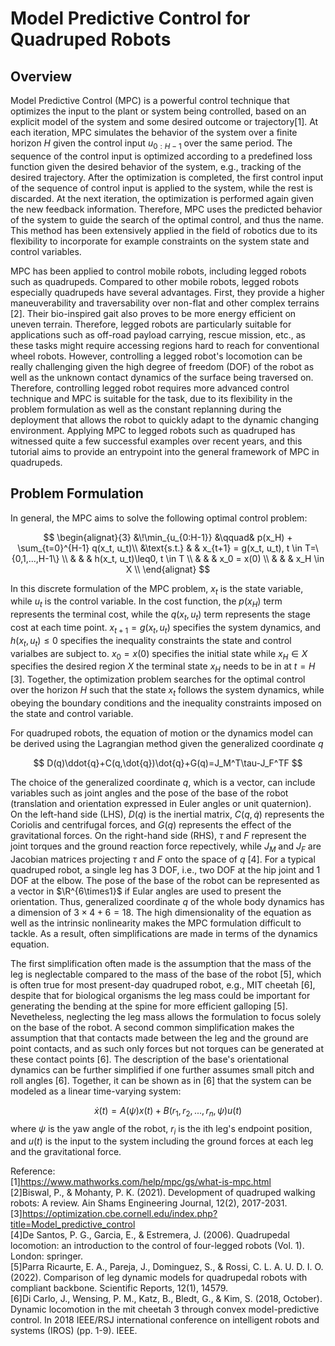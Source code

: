 # Model Predictive Control for Quadruped Robots

## Overview
Model Predictive Control (MPC) is a powerful control technique that optimizes the input to the plant or system being controlled, based on an explicit model of the system and some desired outcome or trajectory[1]. At each iteration, MPC simulates the behavior of the system over a finite horizon $H$ given the control input $u_{0:H-1}$ over the same period. The sequence of the control input is optimized according to a predefined loss function given the desired behavior of the system, e.g., tracking of the desired trajectory. After the optimization is completed, the first control input of the sequence of control input is applied to the system, while the rest is discarded. At the next iteration, the optimization is performed again given the new feedback information. Therefore, MPC uses the predicted behavior of the system to guide the search of the optimal control, and thus the name. This method has been extensively applied in the field of robotics due to its flexibility to incorporate for example constraints on the system state and control variables.

MPC has been applied to control mobile robots, including legged robots such as quadrupeds. Compared to other mobile robots, legged robots especially quadrupeds have several advantages. First, they provide a higher maneuverability and traversability over non-flat and other complex terrains [2]. Their bio-inspired gait also proves to be more energy efficient on uneven terrain. Therefore, legged robots are particularly suitable for applications such as off-road payload carrying, rescue mission, etc., as these tasks might require accessing regions hard to reach for conventional wheel robots. However, controlling a legged robot's locomotion can be really challenging given the high degree of freedom (DOF) of the robot as well as the unknown contact dynamics of the surface being traversed on. Therefore, controlling legged robot requires more advanced control technique and MPC is suitable for the task, due to its flexibility in the problem formulation as well as the constant replanning during the deployment that allows the robot to quickly adapt to the dynamic changing environment. Applying MPC to legged robots such as quadruped has witnessed quite a few successful examples over recent years, and this tutorial aims to provide an entrypoint into the general framework of MPC in quadrupeds. 

## Problem Formulation
In general, the MPC aims to solve the following optimal control problem:

$$
\begin{alignat}{3}
&\!\min_{u_{0:H-1}} &\qquad& p(x_H) + \sum_{t=0}^{H-1} q(x_t, u_t)\\
&\text{s.t.} &      & x_{t+1} = g(x_t, u_t), t \in T=\{0,1,...,H-1\} \\
&            &      & h(x_t, u_t)\leq0, t \in T \\
&            &      & x_0 = x(0) \\
&            &      & x_H \in X \\
\end{alignat}
$$

In this discrete formulation of the MPC problem, $x_t$ is the state variable, while $u_t$ is the control variable. In the cost function, the $p(x_H)$ term represents the terminal cost, while the $q(x_t, u_t)$ term represents the stage cost at each time point. $x_{t+1} = g(x_t, u_t)$ specifies the system dynamics, and $h(x_t, u_t)\leq0$ specifies the inequality constraints the state and control varialbes are subject to. $x_0 = x(0)$ specifies the initial state while $x_H \in X$ specifies the desired region $X$ the terminal state $x_H$ needs to be in at $t=H$ [3]. Together, the optimization problem searches for the optimal control over the horizon $H$ such that the state $x_t$ follows the system dynamics, while obeying the boundary conditions and the inequality constraints imposed on the state and control variable. 

For quadruped robots, the equation of motion or the dynamics model can be derived using the Lagrangian method given the generalized coordinate $q$

$$
D(q)\ddot{q}+C(q,\dot{q})\dot{q}+G(q)=J_M^T\tau-J_F^TF
$$

The choice of the generalized coordinate $q$, which is a vector, can include variables such as joint angles and the pose of the base of the robot (translation and orientation expressed in Euler angles or unit quaternion). On the left-hand side (LHS), $D(q)$ is the inertial matrix, $C(q,\dot{q})$ represents the Coriolis and centrifugal forces, and $G(q)$ represents the effect of the gravitational forces. On the right-hand side (RHS), $\tau$ and $F$ represent the joint torques and the ground reaction force repectively, while $J_M$ and $J_F$ are Jacobian matrices projecting $\tau$ and $F$ onto the space of $q$ [4]. For a typical quadruped robot, a single leg has 3 DOF, i.e., two DOF at the hip joint and 1 DOF at the elbow. The pose of the base of the robot can be represented as a vector in $\R^{6\times1}$ if Eular angles are used to present the orientation. Thus, generalized coordinate $q$ of the whole body dynamics has a dimension of $3\times4+6=18$. The high dimensionality of the equation as well as the intrinsic nonlinearity makes the MPC formulation difficult to tackle. As a result, often simplifications are made in terms of the dynamics equation.

The first simplification often made is the assumption that the mass of the leg is neglectable compared to the mass of the base of the robot [5], which is often true for most present-day quadruped robot, e.g., MIT cheetah [6], despite that for biological organisms the leg mass could be important for generating the bending at the spine for more efficient galloping [5]. Nevetheless, neglecting the leg mass allows the formulation to focus solely on the base of the robot. A second common simplification makes the assumption that that contacts made between the leg and the ground are point contacts, and as such only forces but not torques can be generated at these contact points [6]. The description of the base's orientational dynamics can be further simplified if one further assumes small pitch and roll angles [6]. Together, it can be shown as in [6] that the system can be modeled as a linear time-varying system:

$$
\dot{x}(t)=A(\psi)x(t)+B(r_1,r_2,...,r_n,\psi)u(t)
$$
where $\psi$ is the yaw angle of the robot, $r_i$ is the ith leg's endpoint position, and $u(t)$ is the input to the system including the ground forces at each leg and the gravitational force.



Reference: <br />
[1]https://www.mathworks.com/help/mpc/gs/what-is-mpc.html <br />
[2]Biswal, P., & Mohanty, P. K. (2021). Development of quadruped walking robots: A review. Ain Shams Engineering Journal, 12(2), 2017-2031. <br />
[3]https://optimization.cbe.cornell.edu/index.php?title=Model_predictive_control <br />
[4]De Santos, P. G., Garcia, E., & Estremera, J. (2006). Quadrupedal locomotion: an introduction to the control of four-legged robots (Vol. 1). London: springer. <br />
[5]Parra Ricaurte, E. A., Pareja, J., Dominguez, S., & Rossi, C. L. A. U. D. I. O. (2022). Comparison of leg dynamic models for quadrupedal robots with compliant backbone. Scientific Reports, 12(1), 14579. <br />
[6]Di Carlo, J., Wensing, P. M., Katz, B., Bledt, G., & Kim, S. (2018, October). Dynamic locomotion in the mit cheetah 3 through convex model-predictive control. In 2018 IEEE/RSJ international conference on intelligent robots and systems (IROS) (pp. 1-9). IEEE.

